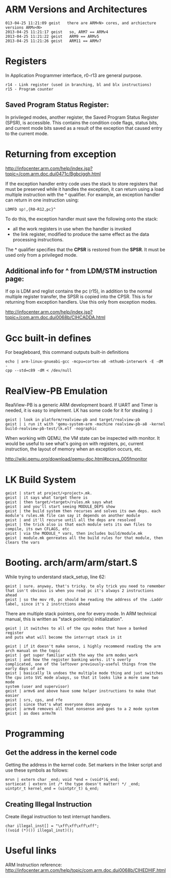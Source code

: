 ARM Versions and Architectures
===============================

    013-04-25 11:21:09 geist   there are ARM<N> cores, and archiecture
    versions ARMv<N>
    2013-04-25 11:21:17 geist   so, ARM7 == ARMv4
    2013-04-25 11:21:22 geist   ARM9 == ARMv5
    2013-04-25 11:21:26 geist   ARM11 == ARMv7

Registers
=========
In Application Programmer interface, r0-r13 are general purpose.

    r14 - Link register (used in branching, bl and blx instructions)
    r15 - Program counter

Saved Program Status Register:
------------------------------
In privileged modes, another register, the Saved Program Status Register
(SPSR), is accessible. This contains the condition code flags, status
bits, and current mode bits saved as a result of the exception that
caused entry to the current mode.

Returning from exception
========================
http://infocenter.arm.com/help/index.jsp?topic=/com.arm.doc.dui0471c/Bgbcjggh.html

If the exception handler entry code uses the stack to store registers
that must be preserved while it handles the exception, it can return
using a load multiple instruction with the ^ qualifier. For example, an
exception handler can return in one instruction using:

    LDMFD sp!,{R0-R12,pc}^

To do this, the exception handler must save the following onto the
stack:
* all the work registers in use when the handler is invoked
* the link register, modified to produce the same effect as the data processing instructions.

The __^__ qualifier specifies that the __CPSR__ is restored from the __SPSR__. It
must be used only from a privileged mode.

Additional info for ^ from LDM/STM instruction page:
----------------------------------------------------
If op is LDM and reglist contains the pc (r15), in addition to the
normal multiple register transfer, the SPSR is copied into the CPSR.
This is for returning from exception handlers. Use this only from
exception modes.

http://infocenter.arm.com/help/index.jsp?topic=/com.arm.doc.dui0068b/CIHCADDA.html

Gcc built-in defines
====================
For beagleboard, this command outputs built-in definitions

    echo | arm-linux-gnueabi-gcc -mcpu=cortex-a8 -mthumb-interwork -E -dM -
    cpp --std=c89 -dM < /dev/null

RealView-PB Emulation
=====================
RealView-PB is a generic ARM development board. If UART and Timer is needed, it
is easy to implement. LK has some code for it for stealing :)

    geist | look in platform/realview-pb and target/realview-pb
    geist | i run it with 'qemu-system-arm -machine realview-pb-a8 -kernel
    build-realview-pb-test/lk.elf -nographic

When working with QEMU, the VM state can be inspected with monitor. It would be
useful to see what's going on with registers, pc, current instruction, the
layout of memory when an exception occurs, etc.

http://wiki.qemu.org/download/qemu-doc.html#pcsys_005fmonitor

LK Build System
===============

    geist | start at project/<project>.mk.
    geist | it says what target there is
    geist | then target/<target>/rules.mk says what
    geist | and you'll start seeing MODULE_DEPS show
    geist | the build system then recurses and solves its own deps. each
    module's rules.mk file can say it depends on another module
    geist | and it'll recurse until all the deps are resolved
    geist | the trick also is that each module sets its own files to
    compile, its own CFLAGS, etc
    geist | via the MODULE_* vars, then includes build/module.mk
    geist | module.mk genreates all the build rules for that module, then
    clears the vars

Booting. arch/arm/arm/start.S
=============================
While trying to understand stack_setup, line 62:

    geist | sure. anyway, that's tricky. te oly trick you need to remember
    that isn't obvious is when you read pc it's always 2 instructions ahead
    geist | so the mov r0, pc should be reading the address of the .Laddr
    label, since it's 2 instrctions ahead

There are multiple stack pointers, one for every mode. In ARM technical
manual, this is written as "stack pointer(s) initialization". 

    geist | it switches to all of the cpu modes that have a banked register
    and puts what will become the interrupt stack in it

    geist | if it doesn't make sense, i highly recommend reading the arm
    arch manual on the topic
    geist | get super familiar with the way the arm modes work
    geist | and how the register banking works. it's overly
    complicated, one of the leftover previously-useful things from the
    early days of arm
    geist | basically lk undoes the multiple mode thing and just switches
    the cpu into SVC mode always, so that it looks like a more sane two mode
    system (user and supervisor)
    geist | armv6 and above have some helper instructions to make that
    easier
    geist | srs, cps, and rfe
    geist | since that's what everyone does anyway
    geist | armv8 removes all that nonsense and goes to a 2 mode system
    geist | as does armv7m

Programming
===========

Get the address in the kernel code
----------------------------------
Getting the address in the kernel code. Set markers in the linker script
and use these symbols as follows:

    mrvn | extern char _end; void *end = (void*)&_end;
    sortiecat | extern int /* the type doesn't matter! */ _end;
    uintptr_t kernel_end = (uintptr_t) &_end;

Creating Illegal Instruction
----------------------------
Create illegal instruction to test interrupt handlers.

    char illegal_inst[] = "\xff\xff\xff\xff";
    ((void (*)()) illegal_inst)();

Useful links
============
ARM Instruction reference:
http://infocenter.arm.com/help/topic/com.arm.doc.dui0068b/CIHEDHIF.html
